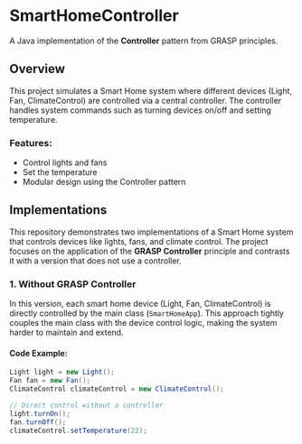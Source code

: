 # SmartHomeController

A Java implementation of the **Controller** pattern from GRASP principles.

## Overview

This project simulates a Smart Home system where different devices (Light, Fan, ClimateControl) are controlled via a central controller. The controller handles system commands such as turning devices on/off and setting temperature.

### Features:
- Control lights and fans
- Set the temperature
- Modular design using the Controller pattern

## Implementations

This repository demonstrates two implementations of a Smart Home system that controls devices like lights, fans, and climate control. The project focuses on the application of the **GRASP Controller** principle and contrasts it with a version that does not use a controller.

### 1. Without GRASP Controller

In this version, each smart home device (Light, Fan, ClimateControl) is directly controlled by the main class (`SmartHomeApp`). This approach tightly couples the main class with the device control logic, making the system harder to maintain and extend.

#### Code Example:

```java
Light light = new Light();
Fan fan = new Fan();
ClimateControl climateControl = new ClimateControl();

// Direct control without a controller
light.turnOn();
fan.turnOff();
climateControl.setTemperature(22);

